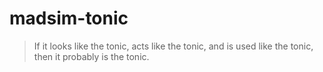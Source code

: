 # madsim-tonic

> If it looks like the tonic, acts like the tonic, and is used like the tonic, then it probably is the tonic.
